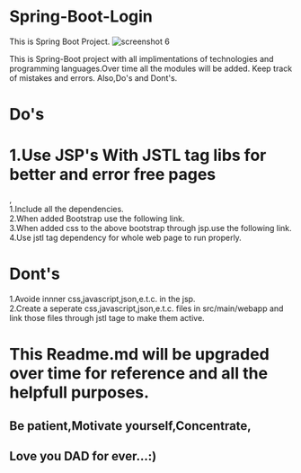 # Spring-Boot-Login
This is Spring Boot Project.
![screenshot 6](https://user-images.githubusercontent.com/15280792/43267715-5b45f06e-910c-11e8-8bd3-47c6482563fb.png)



This is Spring-Boot project with all implimentations of technologies and programming languages.Over time all the modules will be added.
Keep track of mistakes and errors.
Also,Do's and Dont's.




<h1>Do's</h1>
<h1>1.Use JSP's With JSTL tag libs for better and error free pages</h1>,</br>
1.Include all the dependencies.</br>
2.When added Bootstrap use the following link.</br>
<link rel="stylesheet" href="https://stackpath.bootstrapcdn.com/bootstrap/4.1.3/css/bootstrap.min.css"
        integrity="sha384-MCw98/SFnGE8fJT3GXwEOngsV7Zt27NXFoaoApmYm81iuXoPkFOJwJ8ERdknLPMO" crossorigin="anonymous">
3.When added css to the above bootstrap through jsp.use the following link.</br>
<style>
<%@include file="/WEB-INF/signin.css"%>
</style>
4.Use jstl tag dependency for whole web page to run properly.</br>

<h1>Dont's</h1>
1.Avoide innner css,javascript,json,e.t.c. in the jsp.</br>
2.Create a seperate css,javascript,json,e.t.c. files in src/main/webapp and link those files through jstl tage to make them active.


<h1>This Readme.md will be upgraded over time for reference and all the helpfull purposes.</h1>




<h2>Be patient,Motivate yourself,Concentrate,<h2>
<h2>Love you DAD for ever...:)</h2>
